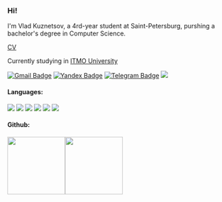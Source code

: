 ### Hi!

I'm Vlad Kuznetsov, a 4rd-year student at Saint-Petersburg, purshing a bachelor's degree in Computer Science.

[CV](https://vladrus13.github.io/cv/cv.pdf)

Currently studying in [ITMO University](https://en.itmo.ru/)

[![Gmail Badge](https://img.shields.io/badge/-Gmail-c14438?style=plastic&logo=Gmail&logoColor=white&link=mailto:vladrus113@gmail.com)](mailto:vladrus113@gmail.com)
[![Yandex Badge](https://img.shields.io/badge/-YandexMail-c14438?style=plastic&logo=Yandex&logoColor=white&link=mailto:vladrus13rus@yandex.ru)](mailto:vladrus13rus@yandex.ru)
[![Telegram Badge](https://badges.aleen42.com/src/telegram.svg)](https://t.me/vladrus13)
<img src="https://img.shields.io/github/followers/vladrus13?style=social"/>

#### Languages:

<img src="https://img.shields.io/badge/-Java-fff?&logo=Java&logoColor=red"/>   <img src="https://img.shields.io/badge/-C++-fff?&logo=c%2B%2B&logoColor=007396"/>  <img src="https://img.shields.io/badge/-Haskell-fff?&logo=Haskell&logoColor=red"/>   <img src="https://img.shields.io/badge/-Python-fff?&logo=Python&logoColor=blue"/>   <img src="https://img.shields.io/badge/-JavaScript-fff?&logo=JavaScript&logoColor=yellow"/>   <img src="https://img.shields.io/badge/-Clojure-fff?&logo=Clojure&logoColor=black"/>

#### Github:

<img height="130px" src="https://github-readme-stats.vercel.app/api?username=vladrus13&hide_title=true&hide_border=true&show_icons=true&include_all_commits=true&count_private=true&line_height=21&text_color=000&icon_color=000&theme=gray"/><img height="130px" src="https://github-readme-stats.vercel.app/api/top-langs/?username=vladrus13&hide=html&hide_title=true&hide_border=true&layout=compact&langs_count=7&exclude_repo=comp426&text_color=000&icon_color=ffftheme=graywhite"/>

<!--
**vladrus13/vladrus13** is a ✨ _special_ ✨ repository because its `README.md` (this file) appears on your GitHub profile.

Here are some ideas to get you started:

- 🔭 I’m currently working on ...
- 🌱 I’m currently learning ...
- 👯 I’m looking to collaborate on ...
- 🤔 I’m looking for help with ...
- 💬 Ask me about ...
- 📫 How to reach me: ...
- 😄 Pronouns: ...
- ⚡ Fun fact: ...
-->
